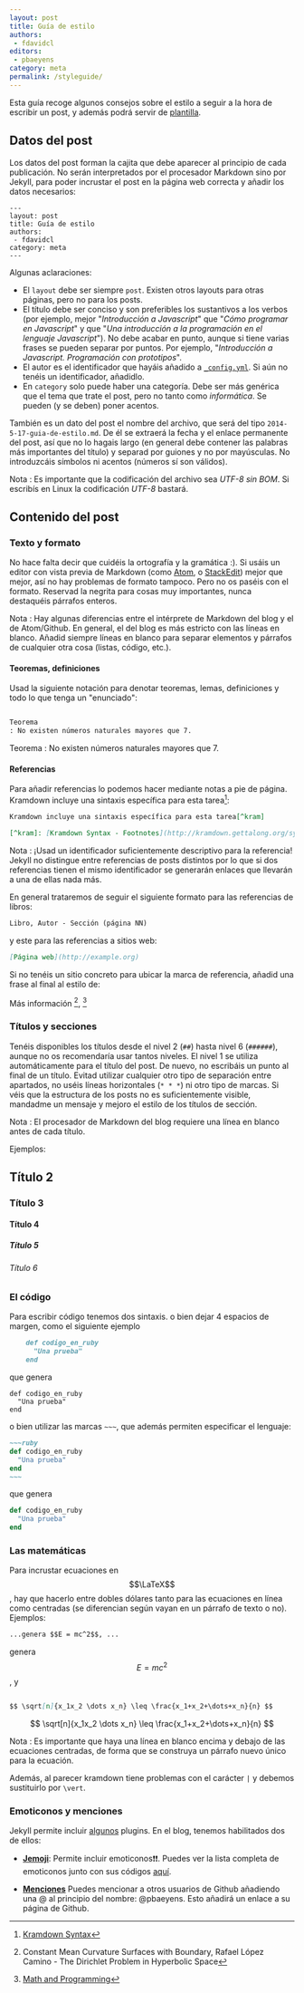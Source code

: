 ```yaml
---
layout: post
title: Guía de estilo
authors:
 - fdavidcl
editors:
 - pbaeyens
category: meta
permalink: /styleguide/
---
```


Esta guía recoge algunos consejos sobre el estilo a seguir
a la hora de escribir un post, y además podrá servir de [plantilla](https://raw.githubusercontent.com/dgiim/blog/gh-pages/guia-de-estilo.md).

## Datos del post
Los datos del post forman la cajita que debe aparecer al principio
de cada publicación. No serán interpretados por el procesador
Markdown sino por Jekyll, para poder incrustar el post en la página
web correcta y añadir los datos necesarios:

    ---
    layout: post
    title: Guía de estilo
    authors:
     - fdavidcl
    category: meta
    ---

Algunas aclaraciones:

 * El `layout` debe ser siempre `post`. Existen otros layouts
 para otras páginas, pero no para los posts.
 * El título debe ser conciso y son preferibles los sustantivos a
 los verbos (por ejemplo, mejor "*Introducción a Javascript*" que
     "*Cómo programar en Javascript*" y que "*Una introducción a la
     programación en el lenguaje Javascript*"). No debe acabar en
     punto, aunque si tiene varias frases se pueden separar por
     puntos. Por ejemplo, "*Introducción a Javascript. Programación
     con prototipos*".
 * El autor es el identificador que hayáis añadido a
 [`_config.yml`](https://github.com/dgiim/blog/blob/gh-pages/_config.yml).
 Si aún no tenéis un identificador, añadidlo.
 * En `category` solo puede haber una categoría. Debe ser más genérica
 que el tema que trate el post, pero no tanto como *informática*. Se
 pueden (y se deben) poner acentos.

También es un dato del post el nombre del archivo, que será del tipo
`2014-5-17-guia-de-estilo.md`. De él se extraerá la fecha y el enlace
permanente del post, así que no lo hagais largo (en general debe
    contener las palabras más importantes del título) y separad por
    guiones y no por mayúsculas. No introduzcáis símbolos ni acentos
    (números sí son válidos).

Nota
: Es importante que la codificación del archivo sea *UTF-8
  sin BOM*. Si escribís en Linux la codificación *UTF-8* bastará.

## Contenido del post

### Texto y formato
No hace falta decir que cuidéis la ortografía y
la gramática :). Si usáis un editor con vista previa de Markdown
(como [Atom](http://www.webupd8.org/2014/05/install-atom-text-editor-in-ubuntu-via-ppa.html),
o [StackEdit](https://stackedit.io/)) mejor que mejor, así no hay
problemas de formato tampoco. Pero no os paséis con el formato. Reservad
la negrita para cosas muy importantes, nunca destaquéis párrafos enteros.

Nota
: Hay algunas diferencias entre el intérprete de Markdown del
  blog y el de Atom/Github. En general, el del blog es más estricto con las
  líneas en blanco. Añadid siempre líneas en blanco para separar elementos
  y párrafos de cualquier otra cosa (listas, código, etc.).

#### Teoremas, definiciones
Usad la siguiente notación para denotar teoremas, lemas, definiciones y
todo lo que tenga un "enunciado":

~~~markdown

Teorema
: No existen números naturales mayores que 7.
~~~

Teorema
: No existen números naturales mayores que 7.

#### Referencias
Para añadir referencias lo podemos hacer mediante notas a pie de página.
Kramdown incluye una sintaxis específica para esta tarea[^kram]:

[^kram]: [Kramdown Syntax](http://kramdown.gettalong.org/syntax.html#footnotes)

~~~markdown
Kramdown incluye una sintaxis específica para esta tarea[^kram]

[^kram]: [Kramdown Syntax - Footnotes](http://kramdown.gettalong.org/syntax.html#footnotes)
~~~

Nota
: ¡Usad un identificador suficientemente descriptivo para la referencia!
  Jekyll no distingue entre referencias de posts distintos por lo que
  si dos referencias tienen el mismo identificador se generarán enlaces que
  llevarán a una de ellas nada más.

En general trataremos de seguir el siguiente formato para las referencias
de libros:

~~~markdown
Libro, Autor - Sección (página NN)
~~~

y este para las referencias a sitios web:

~~~markdown
[Página web](http://example.org)
~~~

Si no tenéis un sitio concreto para ubicar la marca de referencia, añadid
una frase al final al estilo de:

Más información [^camino], [^mathandp]

[^camino]: Constant Mean Curvature Surfaces with Boundary, Rafael López Camino -  The Dirichlet Problem in Hyperbolic Space
[^mathandp]: [Math and Programming](http://jeremykun.com/)

### Títulos y secciones
Tenéis disponibles los títulos desde el nivel 2 (`##`) hasta nivel 6
(`######`), aunque no os recomendaría usar tantos niveles. El nivel 1
se utiliza automáticamente para el título del
post. De nuevo, no escribáis un punto al final de un título. Evitad
utilizar cualquier otro tipo de separación entre apartados, no uséis
líneas horizontales (`* * *`) ni otro tipo de marcas. Si véis que la
estructura de los posts no es suficientemente visible, mandadme un
mensaje y mejoro el estilo de los títulos de sección.

Nota
: El procesador de Markdown del blog requiere una línea en
  blanco antes de cada título.

Ejemplos:

## Título 2

### Título 3

#### Título 4

##### Título 5

###### Título 6

### El código
Para escribir código tenemos dos sintaxis. o bien dejar 4 espacios de
margen, como el siguiente ejemplo

~~~markdown
    def codigo_en_ruby
      "Una prueba"
    end
~~~
que genera

    def codigo_en_ruby
      "Una prueba"
    end

o bien utilizar las marcas `~~~`, que además permiten especificar el
lenguaje:

~~~~markdown
~~~ruby
def codigo_en_ruby
  "Una prueba"
end
~~~
~~~~

que genera

~~~ruby
def codigo_en_ruby
  "Una prueba"
end
~~~

### Las matemáticas
Para incrustar ecuaciones en $$\LaTeX$$, hay que hacerlo entre dobles dólares
tanto para las ecuaciones en línea como centradas (se diferencian según vayan
en un párrafo de texto o no). Ejemplos:

~~~markdown
...genera $$E = mc^2$$, ...
~~~

genera $$E = mc^2$$, y

~~~markdown

$$ \sqrt[n]{x_1x_2 \dots x_n} \leq \frac{x_1+x_2+\dots+x_n}{n} $$

~~~

$$ \sqrt[n]{x_1x_2 \dots x_n} \leq \frac{x_1+x_2+\dots+x_n}{n} $$

Nota
: Es importante que haya una línea en blanco encima y debajo de las ecuaciones
  centradas, de forma que se construya un párrafo nuevo único para la ecuación.

  Además, al parecer kramdown tiene problemas con el carácter `|` y debemos
  sustituirlo por `\vert`.

### Emoticonos y menciones
Jekyll permite incluir [algunos](https://help.github.com/articles/using-jekyll-plugins-with-github-pages/)
plugins. En el blog, tenemos habilitados dos de ellos:

- [**Jemoji**](https://help.github.com/articles/emoji-on-github-pages/): Permite incluir emoticonos:exclamation::exclamation:. Puedes ver
la lista completa de emoticonos junto con sus códigos [aquí](http://www.emoji-cheat-sheet.com/).

- [**Menciones**](https://help.github.com/articles/mentions-on-github-pages/) Puedes mencionar a
otros usuarios de Github añadiendo una @ al principio del nombre: @pbaeyens. Esto añadirá un enlace
a su página de Github.


